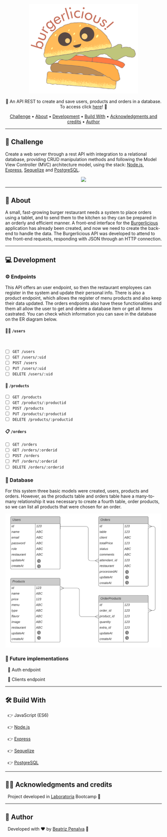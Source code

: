 <p align="center">
    <img width="350" src="./images/logo.png"></img>
</p>

<p align="center">
    🌟 An API REST to create and save users, products and orders in a database. To access click <a href='https://burgerlicious-api.herokuapp.com/'>here</a>! 🌟 
</p>    
    

<p align="center">
 <a href="#challenge">Challenge</a> •
 <a href="#about">About</a> •
 <a href="#processo-de-criação">Development</a> • 
 <a href="#build-with">Build With</a> • 
 <a href="#acknowledgments-and-credits">Acknowledgments and credits</a> • 
 <a href="#author">Author</a>
</p>

---

## 🎯 Challenge

Create a web server through a rest API with integration to a relational database, providing CRUD manipulation methods and following the Model View Controller (MVC) architecture model, using the stack: [Node.js](https://nodejs.org/), [Express](https://expressjs.com/), [Sequelize](https://sequelize.org) and [PostgreSQL](https://www.postgresql.org/docs/). 

<p align="center">
    <img src="https://media0.giphy.com/media/LmNwrBhejkK9EFP504/giphy.gif?cid=ecf05e476l5wb7qwnmphyucddiactw9okq4ogzyxblk0izpp&rid=giphy.gif"></img>
</p>

---

## 🍔 About

A small, fast-growing burger restaurant needs a system to place orders using a tablet, and to send them to the kitchen so they can be prepared in an orderly and efficient manner. A front-end interface for the [Burgerlicious](https://burgerlicious-git-main-cbalieiro.vercel.app/) application has already been created, and now we need to create the back-end to handle the data. The Burgerlicious API was developed to attend to the front-end requests, responding with JSON through an HTTP connection.

---

## 💻 Development

### ⚙️ Endpoints

This API  offers an user endpoint, so then the restaurant employees can register in the system and update their personal info. There is also a product endpoint, which allows the register of menu products and also keep their data updated. The orders endpoints also have these functionalities and them all allow the user to get and delete a database item or get all items castrated. You can check which information you can save in the database on the ER diagram below. 

#### 👨‍🍳 `/users`

&nbsp;
* [ ] `GET /users`
&nbsp;
* [ ] `GET /users/:uid`
&nbsp;
* [ ] `POST /users`
&nbsp;
* [ ] `PUT /users/:uid`
&nbsp;
* [ ] `DELETE /users/:uid`

#### 🍟 `/products`

* [ ] `GET /products`
* [ ] `GET /products/:productid`
* [ ] `POST /products`
* [ ] `PUT /products/:productid`
* [ ] `DELETE /products/:productid`

#### 📋 `/orders`

* [ ] `GET /orders`
* [ ] `GET /orders/:orderid`
* [ ] `POST /orders`
* [ ] `PUT /orders/:orderid`
* [ ] `DELETE /orders/:orderid`

### 📂 Database

For this system three basic models were created, users, products and orders. However, as the products table and orders table have a many-to-many relationship it was necessary to create a fourth table, order products, so we can list all products that were chosen for an order. 

<p align="center">
    <img src='./images/diagrama-db.png'></img>
</p>

### 🚧 Future implementations

&nbsp;
📌 Auth endpoint

&nbsp;
📌 Clients endpoint 

---

## 🛠 Build With

&nbsp;
👉 JavaScript (ES6)

&nbsp;
👉 [Node.js](https://nodejs.org/)

&nbsp;
👉 [Express](https://expressjs.com/)

&nbsp;
👉 [Sequelize](https://sequelize.org)

&nbsp;
👉 [PostgreSQL](https://www.postgresql.org/docs/)

---

## 👩‍💻 Acknowledgments and credits

&nbsp;
Project developed in [Laboratoria](https://www.laboratoria.la/) Bootcamp 💛

---

## 🦸 Author

&nbsp;
Developed with ❤️ by [Beatriz Penalva](https://github.com/beatrizpenalva) 👋
